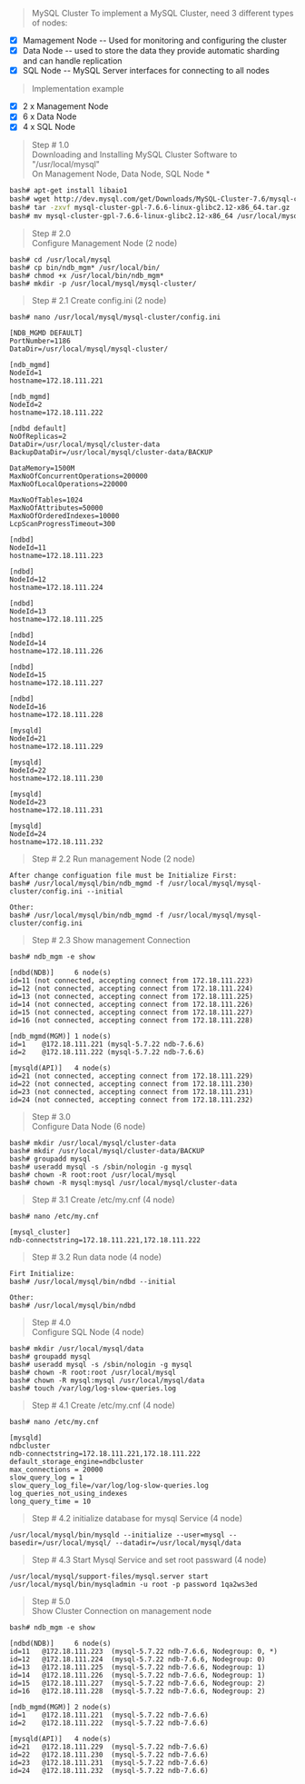 >MySQL Cluster
To implement a MySQL Cluster, need 3 different types of nodes:
- [x] Mamagement Node -- Used for monitoring and configuring the cluster
- [x] Data Node -- used to store the data they provide automatic sharding and can handle replication
- [x] SQL Node -- MySQL Server interfaces for connecting to all nodes

> Implementation example
  - [x] 2 x Management Node
  - [x] 6 x Data Node
  - [x] 4 x SQL Node
  
>Step # 1.0 <br />
Downloading and Installing MySQL Cluster Software to "/usr/local/mysql" <br />
On Management Node, Data Node, SQL Node *
```bash
bash# apt-get install libaio1
bash# wget http://dev.mysql.com/get/Downloads/MySQL-Cluster-7.6/mysql-cluster-gpl-7.6.6-linux-glibc2.12-x86_64.tar.gz
bash# tar -zxvf mysql-cluster-gpl-7.6.6-linux-glibc2.12-x86_64.tar.gz
bash# mv mysql-cluster-gpl-7.6.6-linux-glibc2.12-x86_64 /usr/local/mysql
```
>Step # 2.0 <br />
Configure Management Node (2 node)
```
bash# cd /usr/local/mysql
bash# cp bin/ndb_mgm* /usr/local/bin/
bash# chmod +x /usr/local/bin/ndb_mgm*
bash# mkdir -p /usr/local/mysql/mysql-cluster/
```
>Step # 2.1 Create config.ini (2 node)
```
bash# nano /usr/local/mysql/mysql-cluster/config.ini

[NDB_MGMD DEFAULT]
PortNumber=1186
DataDir=/usr/local/mysql/mysql-cluster/

[ndb_mgmd]
NodeId=1
hostname=172.18.111.221

[ndb_mgmd]
NodeId=2
hostname=172.18.111.222

[ndbd default]
NoOfReplicas=2
DataDir=/usr/local/mysql/cluster-data
BackupDataDir=/usr/local/mysql/cluster-data/BACKUP

DataMemory=1500M
MaxNoOfConcurrentOperations=200000
MaxNoOfLocalOperations=220000

MaxNoOfTables=1024
MaxNoOfAttributes=50000
MaxNoOfOrderedIndexes=10000
LcpScanProgressTimeout=300

[ndbd]
NodeId=11
hostname=172.18.111.223
   
[ndbd]
NodeId=12
hostname=172.18.111.224
   
[ndbd]
NodeId=13
hostname=172.18.111.225

[ndbd]
NodeId=14
hostname=172.18.111.226

[ndbd]
NodeId=15
hostname=172.18.111.227

[ndbd]
NodeId=16
hostname=172.18.111.228

[mysqld]
NodeId=21
hostname=172.18.111.229
   
[mysqld]
NodeId=22
hostname=172.18.111.230

[mysqld]
NodeId=23
hostname=172.18.111.231
   
[mysqld]
NodeId=24
hostname=172.18.111.232

```
> Step # 2.2 Run management Node (2 node)
```Shell
After change configuation file must be Initialize First:
bash# /usr/local/mysql/bin/ndb_mgmd -f /usr/local/mysql/mysql-cluster/config.ini --initial

Other:
bash# /usr/local/mysql/bin/ndb_mgmd -f /usr/local/mysql/mysql-cluster/config.ini
```
> Step # 2.3 Show management Connection
```
bash# ndb_mgm -e show

[ndbd(NDB)]     6 node(s)
id=11 (not connected, accepting connect from 172.18.111.223)
id=12 (not connected, accepting connect from 172.18.111.224)
id=13 (not connected, accepting connect from 172.18.111.225)
id=14 (not connected, accepting connect from 172.18.111.226)
id=15 (not connected, accepting connect from 172.18.111.227)
id=16 (not connected, accepting connect from 172.18.111.228)

[ndb_mgmd(MGM)] 1 node(s)
id=1    @172.18.111.221 (mysql-5.7.22 ndb-7.6.6)
id=2    @172.18.111.222 (mysql-5.7.22 ndb-7.6.6)

[mysqld(API)]   4 node(s)
id=21 (not connected, accepting connect from 172.18.111.229)
id=22 (not connected, accepting connect from 172.18.111.230)
id=23 (not connected, accepting connect from 172.18.111.231)
id=24 (not connected, accepting connect from 172.18.111.232)

```
>Step # 3.0 <br />
Configure Data Node (6 node)
```
bash# mkdir /usr/local/mysql/cluster-data
bash# mkdir /usr/local/mysql/cluster-data/BACKUP
bash# groupadd mysql
bash# useradd mysql -s /sbin/nologin -g mysql
bash# chown -R root:root /usr/local/mysql
bash# chown -R mysql:mysql /usr/local/mysql/cluster-data
```
>Step # 3.1 Create /etc/my.cnf (4 node)
```
bash# nano /etc/my.cnf

[mysql_cluster]
ndb-connectstring=172.18.111.221,172.18.111.222
```
>Step # 3.2 Run data node (4 node)
```
Firt Initialize:
bash# /usr/local/mysql/bin/ndbd --initial

Other:
bash# /usr/local/mysql/bin/ndbd
```
> Step # 4.0 <br />
Configure SQL Node (4 node)
```
bash# mkdir /usr/local/mysql/data
bash# groupadd mysql
bash# useradd mysql -s /sbin/nologin -g mysql
bash# chown -R root:root /usr/local/mysql
bash# chown -R mysql:mysql /usr/local/mysql/data
bash# touch /var/log/log-slow-queries.log
```
>Step # 4.1 Create /etc/my.cnf (4 node)
```
bash# nano /etc/my.cnf

[mysqld]
ndbcluster
ndb-connectstring=172.18.111.221,172.18.111.222
default_storage_engine=ndbcluster
max_connections = 20000
slow_query_log = 1
slow_query_log_file=/var/log/log-slow-queries.log
log_queries_not_using_indexes
long_query_time = 10
```
>Step # 4.2 initialize database for mysql Service (4 node)
```
/usr/local/mysql/bin/mysqld --initialize --user=mysql --basedir=/usr/local/mysql/ --datadir=/usr/local/mysql/data
```
>Step # 4.3 Start Mysql Service and set root passward (4 node)
```
/usr/local/mysql/support-files/mysql.server start
/usr/local/mysql/bin/mysqladmin -u root -p password 1qa2ws3ed
```
>Step # 5.0 <br />
>Show Cluster Connection on management node
```
bash# ndb_mgm -e show

[ndbd(NDB)]     6 node(s)
id=11   @172.18.111.223  (mysql-5.7.22 ndb-7.6.6, Nodegroup: 0, *)
id=12   @172.18.111.224  (mysql-5.7.22 ndb-7.6.6, Nodegroup: 0)
id=13   @172.18.111.225  (mysql-5.7.22 ndb-7.6.6, Nodegroup: 1)
id=14   @172.18.111.226  (mysql-5.7.22 ndb-7.6.6, Nodegroup: 1)
id=15   @172.18.111.227  (mysql-5.7.22 ndb-7.6.6, Nodegroup: 2)
id=16   @172.18.111.228  (mysql-5.7.22 ndb-7.6.6, Nodegroup: 2)

[ndb_mgmd(MGM)] 2 node(s)
id=1    @172.18.111.221  (mysql-5.7.22 ndb-7.6.6)
id=2    @172.18.111.222  (mysql-5.7.22 ndb-7.6.6)

[mysqld(API)]   4 node(s)
id=21   @172.18.111.229  (mysql-5.7.22 ndb-7.6.6)
id=22   @172.18.111.230  (mysql-5.7.22 ndb-7.6.6)
id=23   @172.18.111.231  (mysql-5.7.22 ndb-7.6.6)
id=24   @172.18.111.232  (mysql-5.7.22 ndb-7.6.6)
```
